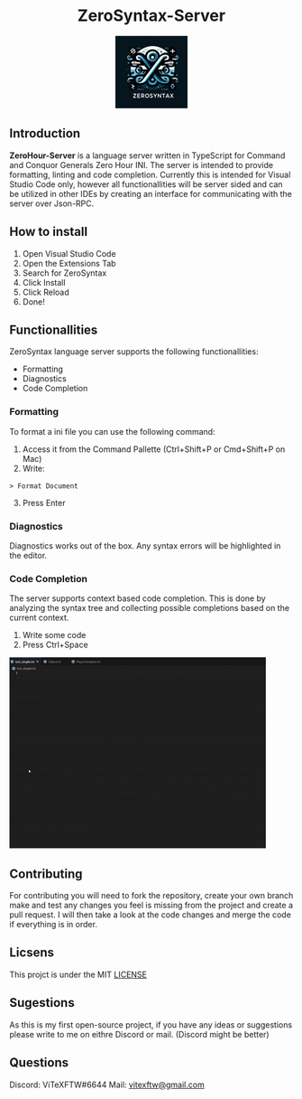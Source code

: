 <div align="center">
    <h1>ZeroSyntax-Server</h1>
    <img src="https://github.com/ViTeXFTW/ZeroSyntax/blob/main/ZeroSyntaxLogo128.png?raw=true">
</div>

## Introduction
**ZeroHour-Server** is a language server written in TypeScript for Command and Conquor Generals Zero Hour INI. The server is intended to provide formatting, linting and code completion. Currently this is intended for Visual Studio Code only, however all functionallities will be server sided and can be utilized in other IDEs by creating an interface for communicating with the server over Json-RPC.

## How to install

1. Open Visual Studio Code
2. Open the Extensions Tab
3. Search for ZeroSyntax
4. Click Install
5. Click Reload
6. Done!

## Functionallities
ZeroSyntax language server supports the following functionallities:
- Formatting
- Diagnostics
- Code Completion


### Formatting
To format a ini file you can use the following command:

1. Access it from the Command Pallette (Ctrl+Shift+P or Cmd+Shift+P on Mac)
2. Write:
```plaintext
> Format Document
```
3. Press Enter

### Diagnostics
Diagnostics works out of the box. Any syntax errors will be highlighted in the editor.

### Code Completion
The server supports context based code completion. This is done by analyzing the syntax tree and collecting possible completions based on the current context.

1. Write some code
2. Press Ctrl+Space

![Completions](./images/gifs/ZeroSyntax-ServerCompletionGif.gif)


## Contributing
For contributing you will need to fork the repository, create your own branch make and test any changes you feel is missing from the project and create a pull request. I will then take a look at the code changes and merge the code if everything is in order.

## Licsens
This projct is under the MIT [LICENSE](LICENSE)

## Sugestions
As this is my first open-source project, if you have any ideas or suggestions please write to me on eithre Discord or mail. (Discord might be better)

## Questions
Discord: ViTeXFTW#6644
Mail: vitexftw@gmail.com
